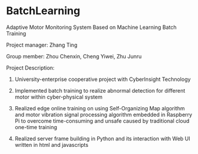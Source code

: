 # BatchLearning
Adaptive Motor Monitoring System Based on Machine Learning Batch Training

Project manager: Zhang Ting

Group member: Zhou Chenxin, Cheng Yiwei, Zhu Junru

Project Description:

1. University-enterprise cooperative project with CyberInsight Technology

2. Implemented batch training to realize abnormal detection for different motor within cyber-physical system

3. Realized edge online training on using Self-Organizing Map algorithm and motor vibration signal processing algorithm embedded in Raspberry Pi to overcome time-consuming and unsafe caused by traditional cloud one-time training

4. Realized server frame building in Python and its interaction with Web UI written in html and javascripts
